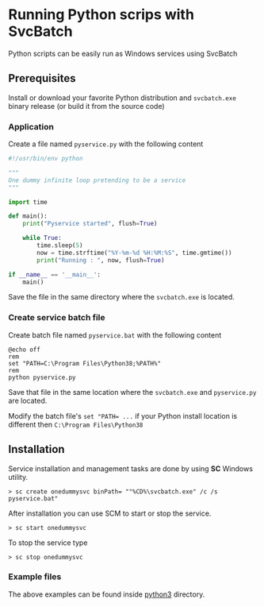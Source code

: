 # Running Python scrips with SvcBatch

Python scripts can be easily run as Windows
services using SvcBatch


## Prerequisites

Install or download your favorite Python distribution
and `svcbatch.exe` binary release (or build it from the source code)

### Application

Create a file named `pyservice.py` with the following content

```python
#!/usr/bin/env python

"""
One dummy infinite loop pretending to be a service
"""

import time

def main():
    print("Pyservice started", flush=True)

    while True:
        time.sleep(5)
        now = time.strftime("%Y-%m-%d %H:%M:%S", time.gmtime())
        print("Running : ", now, flush=True)

if __name__ == '__main__':
    main()

```

Save the file in the same directory where
the `svcbatch.exe` is located.


### Create service batch file

Create batch file named `pyservice.bat`
with the following content

```batchfile
@echo off
rem
set "PATH=C:\Program Files\Python38;%PATH%"
rem
python pyservice.py

```

Save that file in the same location where the
`svcbatch.exe` and `pyservice.py` are located.

Modify the batch file's `set "PATH= ...` if your Python
install location is different then `C:\Program Files\Python38`

## Installation

Service installation and management tasks are done
by using **SC** Windows utility.


```no-highlight
> sc create onedummysvc binPath= ""%CD%\svcbatch.exe" /c /s pyservice.bat"

```

After installation you can use SCM to start or stop the service.

```no-highlight
> sc start onedummysvc

```

To stop the service type

```no-highlight
> sc stop onedummysvc

```

### Example files

The above examples can be found inside
[python3](python3/) directory.

